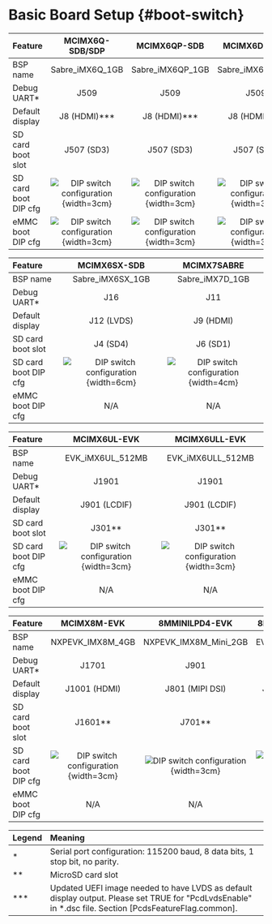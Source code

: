 Basic Board Setup {#boot-switch}
=======

| Feature              |   MCIMX6Q-SDB/SDP      |      MCIMX6QP-SDB      |     MCIMX6DL-SDP       |
|:---------------------|:----------------------:|:----------------------:|:----------------------:|
| BSP name             | Sabre_iMX6Q_1GB        | Sabre_iMX6QP_1GB       | Sabre_iMX6DL_1GB       |
| Debug UART*          | J509                   |  J509                  | J509                   |
| Default display      | J8 (HDMI)***           |  J8 (HDMI)***          | J8 (HDMI)***           |
| SD card boot slot    | J507 (SD3)             |  J507 (SD3)            | J507 (SD3)             |
| SD card boot DIP cfg | ![DIP switch configuration](images/boards/imx6q_bs_sd.png "DIP switch configuration"){width=3cm} | ![DIP switch configuration](images/boards/imx6q_bs_sd.png "DIP switch configuration"){width=3cm} | ![DIP switch configuration](images/boards/imx6q_bs_sd.png "DIP switch configuration"){width=3cm} |
| eMMC boot DIP cfg    | ![DIP switch configuration](images/boards/imx6q_bs_emmc.png "DIP switch configuration"){width=3cm} | ![DIP switch configuration](images/boards/imx6q_bs_emmc.png "DIP switch configuration"){width=3cm} | ![DIP switch configuration](images/boards/imx6q_bs_emmc.png "DIP switch configuration"){width=3cm} |

| Feature              |     MCIMX6SX-SDB       |    MCIMX7SABRE       |
|:---------------------|:----------------------:|:--------------------:|
| BSP name             | Sabre_iMX6SX_1GB       | Sabre_iMX7D_1GB      |
| Debug UART*          | J16                    | J11                  |
| Default display      | J12 (LVDS)             | J9 (HDMI)            |
| SD card boot slot    | J4 (SD4)               | J6 (SD1)             |
| SD card boot DIP cfg | ![DIP switch configuration](images/boards/imx6sx_bs.png "DIP switch configuration"){width=6cm} | ![DIP switch configuration](images/boards/imx7d_bs.png "DIP switch configuration"){width=4cm} |
| eMMC boot DIP cfg    | N/A                    | N/A                  |


| Feature              |    MCIMX6UL-EVK      |   MCIMX6ULL-EVK      |
|:---------------------|:--------------------:|:--------------------:|
| BSP name             | EVK_iMX6UL_512MB     | EVK_iMX6ULL_512MB    |
| Debug UART*          | J1901                | J1901                |
| Default display      | J901 (LCDIF)         | J901 (LCDIF)         |
| SD card boot slot    | J301**               | J301**               |
| SD card boot DIP cfg | ![DIP switch configuration](images/boards/imx6ull_bs.png "DIP switch configuration"){width=3cm}| ![DIP switch configuration](images/boards/imx6ull_bs.png "DIP switch configuration"){width=3cm} |
| eMMC boot DIP cfg    | N/A                  | N/A                  |

| Feature              |    MCIMX8M-EVK       |   8MMINILPD4-EVK      |   8MNANOD4-EVK        |
|:---------------------|:--------------------:|:---------------------:|:---------------------:|
| BSP name             | NXPEVK_IMX8M_4GB     | NXPEVK_IMX8M_Mini_2GB | EVK_IMX8MN_2GB        |
| Debug UART*          | J1701                | J901                  | J901                  |
| Default display      | J1001 (HDMI)         | J801 (MIPI DSI)       | J801 (MIPI DSI)       |
| SD card boot slot    | J1601**              | J701**                | J701**                |
| SD card boot DIP cfg | ![DIP switch configuration](images/boards/imx8mq_bs_sd.png "DIP switch configuration"){width=3cm}| ![DIP switch configuration](images/boards/imx8mm_bs_sd.png "DIP switch configuration"){width=3cm}| ![DIP switch configuration](images/boards/imx8mm_bs_sd.png "DIP switch configuration"){width=3cm}|
| eMMC boot DIP cfg    |       N/A            |        N/A            |        N/A            |

| Legend | Meaning                                                                       |
|:-------|:------------------------------------------------------------------------------|
| *      | Serial port configuration: 115200 baud, 8 data bits, 1 stop bit, no parity.   |
| **     | MicroSD card slot                                                             |
| ***    | Updated UEFI image needed to have LVDS as default display output. Please set TRUE for "PcdLvdsEnable" in *.dsc file. Section [PcdsFeatureFlag.common]. |
